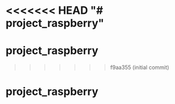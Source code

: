 <<<<<<< HEAD
"# project_raspberry" 
=======
# project_raspberry
>>>>>>> f9aa355 (initial commit)
# project_raspberry

